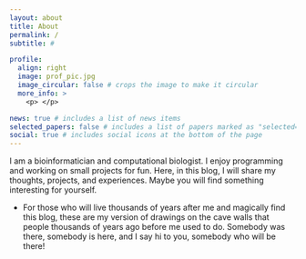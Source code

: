 ```yaml
---
layout: about
title: About
permalink: /
subtitle: #

profile:
  align: right
  image: prof_pic.jpg
  image_circular: false # crops the image to make it circular
  more_info: >
    <p> </p>

news: true # includes a list of news items
selected_papers: false # includes a list of papers marked as "selected={true}"
social: true # includes social icons at the bottom of the page
---
```


I am a bioinformatician and computational biologist. I enjoy programming and working on small projects for fun. Here, in this blog, I will share my thoughts, projects, and experiences. Maybe you will find something interesting for yourself.

* For those who will live thousands of years after me and magically find this blog, these are my version of drawings on the cave walls that people thousands of years ago before me used to do. Somebody was there, somebody is here, and I say hi to you, somebody who will be there!
